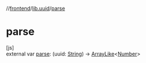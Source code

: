 //[frontend](../../index.md)/[lib.uuid](index.md)/[parse](parse.md)

# parse

[js]\
external var [parse](parse.md): (uuid: [String](https://kotlinlang.org/api/latest/jvm/stdlib/kotlin/-string/index.html)) -&gt; [ArrayLike](../lib.tsstdlib/-array-like/index.md)&lt;[Number](https://kotlinlang.org/api/latest/jvm/stdlib/kotlin/-number/index.html)&gt;
